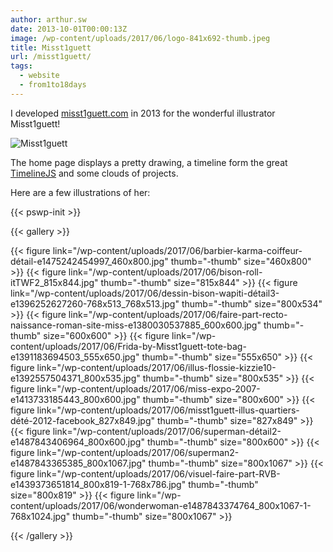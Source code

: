 ```yaml
---
author: arthur.sw
date: 2013-10-01T00:00:13Z
image: /wp-content/uploads/2017/06/logo-841x692-thumb.jpeg
title: Misst1guett
url: /misst1guett/
tags:
  - website
  - from1to18days
---
```


I developed [misst1guett.com](http://www.misst1guett.com/) in 2013 for the wonderful illustrator Misst1guett!

![Misst1guett](/wp-content/uploads/2017/06/logo-841x692.jpeg)

The home page displays a pretty drawing, a timeline form the great [TimelineJS](https://timeline.knightlab.com/) and some clouds of projects.

Here are a few illustrations of her:

{{< pswp-init >}}

{{< gallery >}}


{{< figure link="/wp-content/uploads/2017/06/barbier-karma-coiffeur-détail-e1475242454997_460x800.jpg" thumb="-thumb" size="460x800" >}}
{{< figure link="/wp-content/uploads/2017/06/bison-roll-itTWF2_815x844.jpg" thumb="-thumb" size="815x844" >}}
{{< figure link="/wp-content/uploads/2017/06/dessin-bison-wapiti-détail3-e1396252627260-768x513_768x513.jpg" thumb="-thumb" size="800x534" >}}
{{< figure link="/wp-content/uploads/2017/06/faire-part-recto-naissance-roman-site-miss-e1380030537885_600x600.jpg" thumb="-thumb" size="600x600" >}}
{{< figure link="/wp-content/uploads/2017/06/Frida-by-Misst1guett-tote-bag-e1391183694503_555x650.jpg" thumb="-thumb" size="555x650" >}}
{{< figure link="/wp-content/uploads/2017/06/illus-flossie-kizzie10-e1392557504371_800x535.jpg" thumb="-thumb" size="800x535" >}}
{{< figure link="/wp-content/uploads/2017/06/miss-expo-2007-e1413733185443_800x600.jpg" thumb="-thumb" size="800x600" >}}
{{< figure link="/wp-content/uploads/2017/06/misst1guett-illus-quartiers-dété-2012-facebook_827x849.jpg" thumb="-thumb" size="827x849" >}}
{{< figure link="/wp-content/uploads/2017/06/superman-détail2-e1487843406964_800x600.jpg" thumb="-thumb" size="800x600" >}}
{{< figure link="/wp-content/uploads/2017/06/superman2-e1487843365385_800x1067.jpg" thumb="-thumb" size="800x1067" >}}
{{< figure link="/wp-content/uploads/2017/06/visuel-faire-part-RVB-e1439373651814_800x819-1-768x786.jpg" thumb="-thumb" size="800x819" >}}
{{< figure link="/wp-content/uploads/2017/06/wonderwoman-e1487843374764_800x1067-1-768x1024.jpg" thumb="-thumb" size="800x1067" >}}

{{< /gallery >}}

